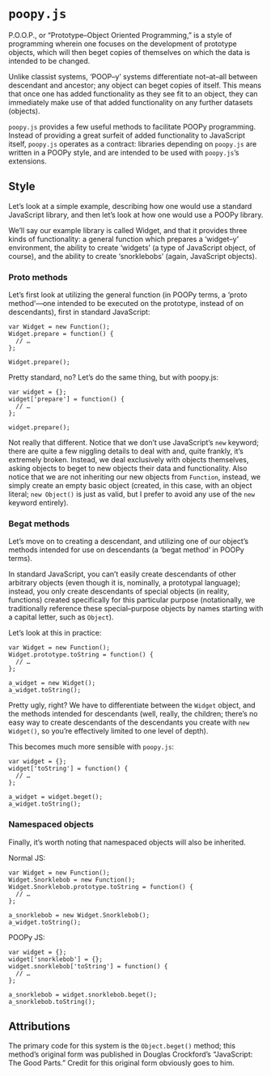 `poopy.js`
==========
P.O.O.P., or “Prototype–Object Oriented Programming,” is a style of
programming wherein one focuses on the development of prototype objects, which
will then beget copies of themselves on which the data is intended to be
changed.

Unlike classist systems, ‘POOP–y’ systems differentiate not–at–all between
descendant and ancestor; any object can beget copies of itself. This means
that once one has added functionality as they see fit to an object, they can
immediately make use of that added functionality on any further datasets
(objects).

`poopy.js` provides a few useful methods to facilitate POOPy programming.
Instead of providing a great surfeit of added functionality to JavaScript
itself, `poopy.js` operates as a contract: libraries depending on `poopy.js`
are written in a POOPy style, and are intended to be used with `poopy.js`’s
extensions.

Style
-----
Let’s look at a simple example, describing how one would use a standard
JavaScript library, and then let’s look at how one would use a POOPy library.

We’ll say our example library is called Widget, and that it provides three
kinds of functionality: a general function which prepares a ‘widget–y’
environment, the ability to create ‘widgets’ (a type of JavaScript object, of
course), and the ability to create ‘snorklebobs’ (again, JavaScript objects).

### Proto methods
Let’s first look at utilizing the general function (in POOPy terms, a ‘proto
method’—one intended to be executed on the prototype, instead of on
descendants), first in standard JavaScript:

    var Widget = new Function();
    Widget.prepare = function() {
      // …
    };
    
    Widget.prepare();

Pretty standard, no? Let’s do the same thing, but with poopy.js:

    var widget = {};
    widget['prepare'] = function() {
      // …
    };
    
    widget.prepare();

Not really that different. Notice that we don’t use JavaScript’s `new`
keyword; there are quite a few niggling details to deal with and, quite
frankly, it’s extremely broken. Instead, we deal exclusively with objects
themselves, asking objects to beget to new objects their data and
functionality. Also notice that we are not inheriting our new objects from
`Function`, instead, we simply create an empty basic object (created, in this
case, with an object literal; `new Object()` is just as valid, but I prefer to
avoid any use of the `new` keyword entirely).

### Begat methods
Let’s move on to creating a descendant, and utilizing one of our object’s
methods intended for use on descendants (a ‘begat method’ in POOPy terms).

In standard JavaScript, you can’t easily create descendants of other arbitrary
objects (even though it is, nominally, a prototypal language); instead, you
only create descendants of special objects (in reality, functions) created
specifically for this particular purpose (notationally, we traditionally
reference these special–purpose objects by names starting with a capital
letter, such as `Object`).

Let’s look at this in practice:

    var Widget = new Function();
    Widget.prototype.toString = function() {
      // …
    };
    
    a_widget = new Widget();
    a_widget.toString();

Pretty ugly, right? We have to differentiate between the `Widget` object, and
the methods intended for descendants (well, really, the children; there’s no
easy way to create descendants of the descendants you create with `new
Widget()`, so you’re effectively limited to one level of depth).

This becomes much more sensible with `poopy.js`:

    var widget = {};
    widget['toString'] = function() {
      // …
    };
    
    a_widget = widget.beget();
    a_widget.toString();

### Namespaced objects
Finally, it’s worth noting that namespaced objects will also be inherited.

Normal JS:

    var Widget = new Function();
    Widget.Snorklebob = new Function();
    Widget.Snorklebob.prototype.toString = function() {
      // …
    };
    
    a_snorklebob = new Widget.Snorklebob();
    a_widget.toString();

POOPy JS:

    var widget = {};
    widget['snorklebob'] = {};
    widget.snorklebob['toString'] = function() {
      // …
    };
      
    a_snorklebob = widget.snorklebob.beget();
    a_snorklebob.toString();

Attributions
------------
The primary code for this system is the `Object.beget()` method; this method’s
original form was published in Douglas Crockford’s “JavaScript: The Good
Parts.” Credit for this original form obviously goes to him.
